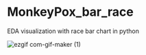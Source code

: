 # MonkeyPox_bar_race
EDA visualization with race bar chart in python

![ezgif com-gif-maker (1)](https://user-images.githubusercontent.com/83281071/183496979-ac62d76c-c817-4464-bbfe-82d987165575.gif)
